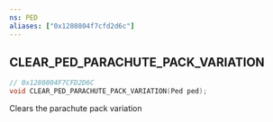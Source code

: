 ```yaml
---
ns: PED
aliases: ["0x1280804f7cfd2d6c"]
---
```

## CLEAR_PED_PARACHUTE_PACK_VARIATION

```c
// 0x1280804F7CFD2D6C
void CLEAR_PED_PARACHUTE_PACK_VARIATION(Ped ped);
```

Clears the parachute pack variation

